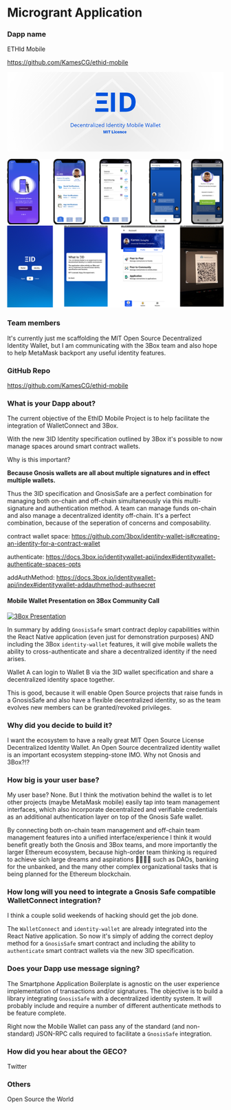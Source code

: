 # Microgrant Application

### Dapp name

ETHId Mobile

https://github.com/KamesCG/ethid-mobile

![d](header.png)

![d](lineup.png)
![d](screenshots.png)

### Team members

It's currently just me scaffolding the MIT Open Source Decentralized Identity Wallet, but I am communicating with the 3Box team and also hope to help MetaMask backport any useful identity features.

### GitHub Repo

https://github.com/KamesCG/ethid-mobile

### What is your Dapp about?

The current objective of the EthID Mobile Project is to help facilitate the integration of WalletConnect and 3Box.

With the new 3ID Identity specification outlined by 3Box it's possible to now manage spaces around smart contract wallets.

Why is this important?

**Because Gnosis wallets are all about multiple signatures and in effect multiple wallets.**

Thus the 3ID specification and GnosisSafe are a perfect combination for managing both on-chain and off-chain simultaneously via this multi-signature and authentication method. A team can manage funds on-chain and also manage a decentralized identity off-chain. It's a perfect combination, because of the seperation of concerns and composability.

contract wallet space: https://github.com/3box/identity-wallet-js#creating-an-identity-for-a-contract-wallet

authenticate: https://docs.3box.io/identitywallet-api/index#identitywallet-authenticate-spaces-opts

addAuthMethod: https://docs.3box.io/identitywallet-api/index#identitywallet-addauthmethod-authsecret

#### Mobile Wallet Presentation on 3Box Community Call

[![3Box Presentation](https://imgur.com/PaSJS5J.png)](https://www.youtube.com/watch?v=IO0d25_7bE8&feature=youtu.be "3Box Presentation")

In summary by adding `GnosisSafe` smart contract deploy capabilities within the React Native application (even just for demonstration purposes) AND including the 3Box `identity-wallet` features, it will give mobile wallets the ability to cross-authenticate and share a decentralized identity if the need arises.

Wallet A can login to Wallet B via the 3ID wallet specification and share a decentralized identity space together.

This is good, because it will enable Open Source projects that raise funds in a GnosisSafe and also have a flexible decentralized identity, so as the team evolves new members can be granted/revoked privileges.

### Why did you decide to build it?

I want the ecosystem to have a really great MIT Open Source License Decentralized Identity Wallet. An Open Source decentralized identity wallet is an important ecosystem stepping-stone IMO. Why not Gnosis and 3Box?!?

### How big is your user base?

My user base? None. But I think the motivation behind the wallet is to let other projects (maybe MetaMask mobile) easily tap into team management interfaces, which also incorporate decentralized and verifiable credentials as an additional authentication layer on top of the Gnosis Safe wallet.

By connecting both on-chain team management and off-chain team management features into a unified interface/experience I think it would benefit greatly both the Gnosis and 3Box teams, and more importantly the larger Ethereum ecosystem, because high-order team thinking is required to achieve sich large dreams and aspirations 🦄🌈🦄🌈 such as DAOs, banking for the unbanked, and the many other complex organizational tasks that is being planned for the Ethereum blockchain.

### How long will you need to integrate a Gnosis Safe compatible WalletConnect integration?

I think a couple solid weekends of hacking should get the job done.

The `WalletConnect` and `identity-wallet` are already integrated into the React Native application. So now it's simply of adding the correct deploy method for a `GnosisSafe` smart contract and including the ability to `authenticate` smart contract wallets via the new 3ID specification.

### Does your Dapp use message signing?

The Smartphone Application Boilerplate is agnostic on the user experience implementation of transactions and/or signatures. The objective is to build a library integrating `GnosisSafe` with a decentralized identity system. It will probably include and require a number of different authenticate methods to be feature complete.

Right now the Mobile Wallet can pass any of the standard (and non-standard) JSON-RPC calls required to facilitate a `GnosisSafe` integration.

### How did you hear about the GECO?

Twitter

### Others

Open Source the World
